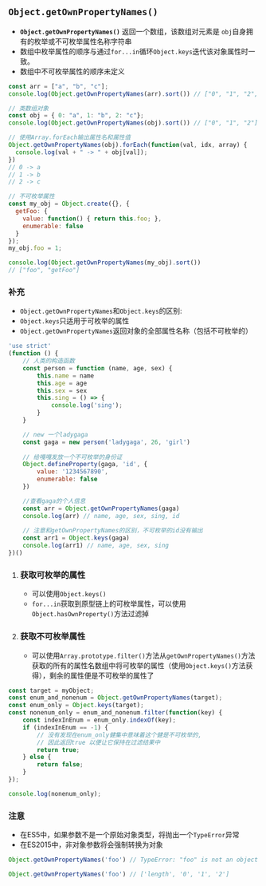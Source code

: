 ## `Object.getOwnPropertyNames()`

- **`Object.getOwnPropertyNames()`** 返回一个数组，该数组对元素是 `obj`自身拥有的枚举或不可枚举属性名称字符串
- 数组中枚举属性的顺序与通过`for...in`循环`Object.keys`迭代该对象属性时一致。
- 数组中不可枚举属性的顺序未定义

```js
const arr = ["a", "b", "c"];
console.log(Object.getOwnPropertyNames(arr).sort()) // ["0", "1", "2", "length"]

// 类数组对象
const obj = { 0: "a", 1: "b", 2: "c"};
console.log(Object.getOwnPropertyNames(obj).sort()) // ["0", "1", "2"]

// 使用Array.forEach输出属性名和属性值
Object.getOwnPropertyNames(obj).forEach(function(val, idx, array) {
  console.log(val + " -> " + obj[val]);
})
// 0 -> a
// 1 -> b
// 2 -> c

// 不可枚举属性
const my_obj = Object.create({}, {
  getFoo: {
    value: function() { return this.foo; },
    enumerable: false
  }
});
my_obj.foo = 1;

console.log(Object.getOwnPropertyNames(my_obj).sort())
// ["foo", "getFoo"]
```

### 补充

- `Object.getOwnPropertyNames`和`Object.keys`的区别:
- `Object.keys`只适用于可枚举的属性
- `Object.getOwnPropertyNames`返回对象的全部属性名称（包括不可枚举的）

```js
'use strict'
(function () {
    // 人类的构造函数
    const person = function (name, age, sex) {
        this.name = name
        this.age = age
        this.sex = sex
        this.sing = () => {
            console.log('sing');
        }
    }

    // new 一个ladygaga
    const gaga = new person('ladygaga', 26, 'girl')
    
    // 给嘎嘎发放一个不可枚举的身份证
    Object.defineProperty(gaga, 'id', {
        value: '1234567890',
        enumerable: false
    })

    //查看gaga的个人信息
    const arr = Object.getOwnPropertyNames(gaga)
    console.log(arr) // name, age, sex, sing, id
    
    // 注意和getOwnPropertyNames的区别，不可枚举的id没有输出
    const arr1 = Object.keys(gaga)
    console.log(arr1) // name, age, sex, sing
})()
```

1. ### 获取可枚举的属性

   - 可以使用`Object.keys()`
   - `for...in`获取到原型链上的可枚举属性，可以使用`Object.hasOwnProperty()`方法过滤掉

2. ### 获取不可枚举属性

   - 可以使用`Array.prototype.filter()`方法从`getOwnPropertyNames()`方法获取的所有的属性名数组中将可枚举的属性（使用`Object.keys()`方法获得），剩余的属性便是不可枚举的属性了

```js
const target = myObject;
const enum_and_nonenum = Object.getOwnPropertyNames(target);
const enum_only = Object.keys(target);
const nonenum_only = enum_and_nonenum.filter(function(key) {
    const indexInEnum = enum_only.indexOf(key);
    if (indexInEnum == -1) {
        // 没有发现在enum_only健集中意味着这个健是不可枚举的,
        // 因此返回true 以便让它保持在过滤结果中
        return true;
    } else {
        return false;
    }
});

console.log(nonenum_only);
```

### 注意

- 在ES5中，如果参数不是一个原始对象类型，将抛出一个`TypeError`异常
- 在ES2015中，非对象参数将会强制转换为对象

```js
Object.getOwnPropertyNames('foo') // TypeError: "foo" is not an object     (ES5 code)

Object.getOwnPropertyNames('foo') // ['length', '0', '1', '2']             (ES2015 code)
```


